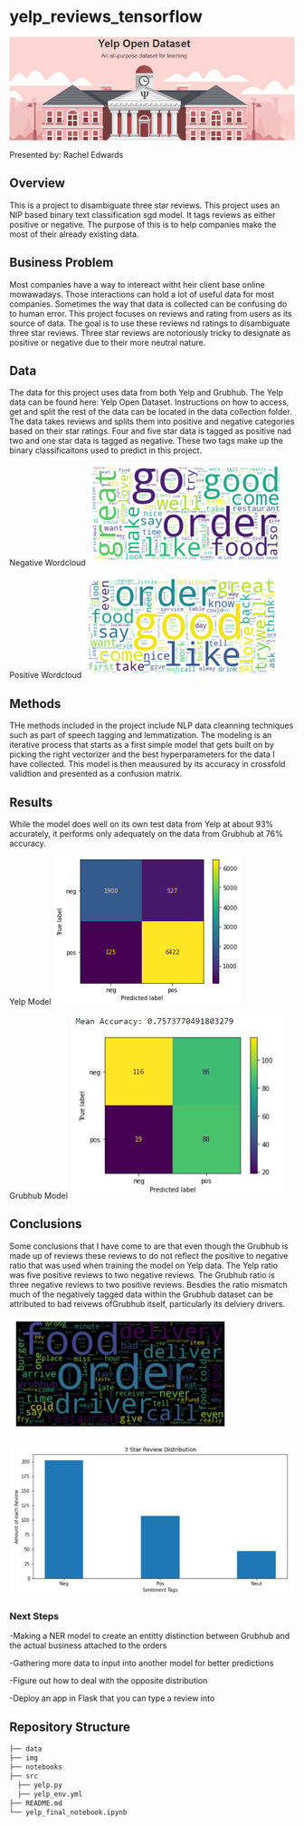 # yelp_reviews_tensorflow
![yelpdata](./img/yelpdata.JPG)

Presented by: Rachel Edwards

## Overview
This is a project to disambiguate three star reviews. This project uses an NlP based binary text classification sgd model. It tags reviews as either positive or negative. The purpose of this is to help companies make the most of their already existing data.

## Business Problem
Most companies have a way to intereact witht heir client base online mowawadays. Those interactions can hold a lot of useful data for most companies. Sometimes the way that data is collected can be confusing do to human error. This project focuses on reviews and rating from users as its source of data. The goal is to use these reviews nd ratings to disambiguate three star reviews. Three star reviews are notoriously tricky to designate as positive or negative due to their more neutral nature. 

## Data
The data for this project uses data from both Yelp and Grubhub. The Yelp data can be found here: Yelp Open Dataset. Instructions on how to access, get and split the rest of the data can be located in the data collection folder. The data takes reviews and splits them into positive and negative categories based on their star ratings. Four and five star data is tagged as positive nad two and one star data is tagged as negative. These two tags make up the binary classificaitons used to predict in this project. 

Negative Wordcloud ![neg_wordcloud](./img/neg_wordcloud.JPG) 

Positive Wordcloud ![pos_wordcloud](./img/pos_wordcloud.JPG)

## Methods
THe methods included in the project include NLP data cleanning techniques such as part of speech tagging and lemmatization. The modeling is an iterative process that starts as a first simple model that gets built on by picking the right vectorizer and the best hyperparameters for the data I have collected. This model is then meausured by its accuracy in crossfold validtion and presented as a confusion matrix.

## Results
While the model does well on its own test data from Yelp at about 93% accurately, it performs only adequately on the data from Grubhub at 76% accuracy. 

Yelp Model ![final_model](./img/final_model.JPG) 

Grubhub Model ![gb_conf](./img/gb_conf.JPG)

## Conclusions
Some conclusions that I have come to are that even though the Grubhub is made up of reviews these reviews to do not reflect the positive to negative ratio that was used when training the model on Yelp data. The Yelp ratio was five positive reviews to two negative reviews. The Grubhub ratio is three negative reviews to two positive reviews. Besdies the ratio mismatch much of the negatively tagged data within the Grubhub dataset can be attributed to bad reivews ofGrubhub itself, particularly its delviery drivers. 

![gb_neg_wordcloud](./img/gb_neg_wordcloud.JPG) 

![gb_ratio](./img/gb_ratio.JPG)

### Next Steps
-Making a NER model to create an entitty distinction between Grubhub and the actual business attached to the orders

-Gathering more data to input into another model for better predictions

-Figure out how to deal with the opposite distribution

-Deploy an app in Flask that you can type a review into

## Repository Structure
```
├── data
├── img
├── notebooks
├── src
  ├── yelp.py
  ├── yelp_env.yml
├── README.md
└── yelp_final_notebook.ipynb
```
